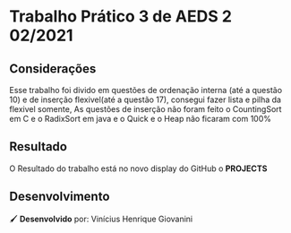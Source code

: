 # Trabalho Prático 3 de AEDS 2 02/2021

## Considerações

Esse trabalho foi divido em questões de ordenação interna (até a questão 10) e de inserção flexivel(até a questão 17), consegui fazer lista e pilha da flexivel somente,
As questões de inserção não foram feito o CountingSort em C e o RadixSort em java e o Quick e o Heap não ficaram com 100%

## Resultado

O Resultado do trabalho está no novo display do GitHub o **PROJECTS**

## Desenvolvimento

🖌 **Desenvolvido** por: Vinícius Henrique Giovanini
